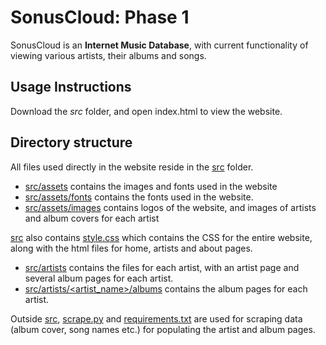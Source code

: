 #  SonusCloud: Phase 1

SonusCloud is an **Internet Music Database**, with current functionality of viewing various artists, their albums and songs.


## Usage Instructions
Download the *src* folder, and open index.html to view the website.

## Directory structure
All files used directly in the website reside in the [src](https://github.com/CS6-201-ISS-S23/project-team-87/tree/main/src) folder.
- [src/assets](https://github.com/CS6-201-ISS-S23/project-team-87/tree/main/src/assets) contains the images and fonts used in the website
- [src/assets/fonts](https://github.com/CS6-201-ISS-S23/project-team-87/tree/main/src/assets/fonts) contains the fonts used in the website.
- [src/assets/images](https://github.com/CS6-201-ISS-S23/project-team-87/tree/main/src/assets/images) contains logos of the website, and images of artists and album covers for each artist

[src](https://github.com/CS6-201-ISS-S23/project-team-87/tree/main/src) also contains [style.css](https://github.com/CS6-201-ISS-S23/project-team-87/blob/main/src/style.css) which contains the CSS for the entire website, along with the html files for home, artists and about pages.
- [src/artists](https://github.com/CS6-201-ISS-S23/project-team-87/tree/main/src/artists) contains the files for each artist, with an artist page and several album pages for each artist.
- [src/artists/<artist_name>/albums](https://github.com/CS6-201-ISS-S23/project-team-87/tree/main/src/artists/5sos/albums) contains the album pages for each artist.

Outside [src](https://github.com/CS6-201-ISS-S23/project-team-87/tree/main/src), [scrape.py](https://github.com/CS6-201-ISS-S23/project-team-87/blob/main/scrape.py) and [requirements.txt](https://github.com/CS6-201-ISS-S23/project-team-87/blob/main/requirements.txt) are used for scraping data (album cover, song names etc.) for populating the artist and album pages.
